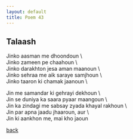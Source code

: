 ```yaml
---
layout: default
title: Poem 43
---
```


## Talaash

Jinko aasman me dhoondoun \  
Jinko zameen pe chaahoun \  
Jinko darakhton jesa aman maanoun \  
Jinko sehraa me aik saraye samjhoun \  
Jinko taaron ki chamak jaanoun \  

Jin me samandar ki gehrayi dekhoun \  
Jin se duniya ka saara pyaar maangoun \  
Jin ka zindagi me sabsay zyada khayal rakhoun \  
Jin par apna jaadu jhaaroun, aur \  
Jin ki aankhon me, mai kho jaoun


 [back](../index-page.html)